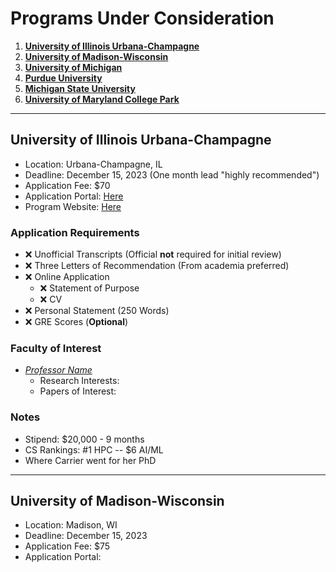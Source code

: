 # Programs Under Consideration

1. [**University of Illinois Urbana-Champagne**](#university-of-illinois-urbana-champagne)
2. [**University of Madison-Wisconsin**](#university-of-madison-wisconsin)
3. [**University of Michigan**](#university-of-michigan)
4. [**Purdue University**](#purdue-university)
5. [**Michigan State University**](#michigan-state-university)
6. [**University of Maryland College Park**](#university-of-maryland-college-park)

---

## University of Illinois Urbana-Champagne
* Location: Urbana-Champagne, IL
* Deadline: December 15, 2023 (One month lead "highly recommended")
* Application Fee: $70
* Application Portal: [Here](https://grad.illinois.edu/admissions/apply)
* Program Website: [Here](https://cs.illinois.edu/admissions/graduate)


### Application Requirements
- :x: Unofficial Transcripts (Official **not** required for initial review)
- :x: Three Letters of Recommendation (From academia preferred)
- :x: Online Application
  - :x: Statement of Purpose
  - :x: CV
- :x: Personal Statement (250 Words)
- :x: GRE Scores (**Optional**)

### Faculty of Interest
* [*Professor Name*]()
  * Research Interests: 
  * Papers of Interest: 

### Notes

* Stipend: $20,000 - 9 months
* CS Rankings: #1 HPC -- $6 AI/ML
* Where Carrier went for her PhD

---

## University of Madison-Wisconsin
* Location: Madison, WI
* Deadline: December 15, 2023
* Application Fee: $75
* Application Portal: 